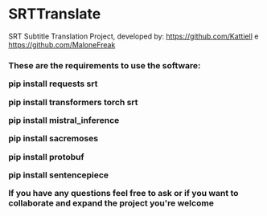 # SRTTranslate
SRT Subtitle Translation Project, developed by: https://github.com/Kattiell e https://github.com/MaloneFreak
<p> </p>
<h3 display="inline">
These are the requirements to use the software:
<p>
pip install requests srt
	</p>
	<p>
pip install transformers torch srt
	</p>
	<p>
pip install mistral_inference
  </p>
  <p>
pip install sacremoses
  </p>
  <p>
pip install protobuf
  </p>
  <p>
pip install sentencepiece
 </p>
If you have any questions feel free to ask or if you want to collaborate and expand the project you're welcome
</h3>
